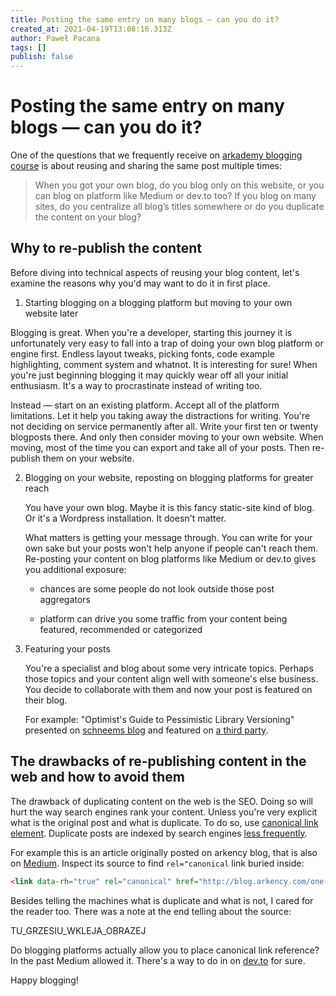 ```yaml
---
title: Posting the same entry on many blogs — can you do it?
created_at: 2021-04-19T13:08:16.313Z
author: Paweł Pacana
tags: []
publish: false
---
```



# Posting the same entry on many blogs — can you do it?

One of the questions that we frequently receive on [arkademy blogging course](https://arkademy.dev) is about reusing and sharing the same post multiple times:

> When you got your own blog, do you blog only on this website, or you can blog on platform like Medium or dev.to too? If you blog on many sites, do you centralize all blog’s titles somewhere or do you duplicate the content on your blog?

## Why to re-publish the content

Before diving into technical aspects of reusing your blog content, let's examine the reasons why you'd may want to do it in first place.

1. Starting blogging on a blogging platform but moving to your own website later

  Blogging is great. When you're a developer, starting this journey it is unfortunately very easy to fall into a trap of doing your own blog platform or engine first. Endless layout tweaks, picking fonts, code example highlighting, comment system and whatnot. It is interesting for sure! When you're just beginning blogging it may quickly wear off all your initial enthusiasm. It's a way to procrastinate instead of writing too.
  
  Instead — start on an existing platform. Accept all of the platform limitations. Let it help you taking away the distractions for writing. You're not deciding on service permanently after all. Write your first ten or twenty blogposts there. And only then consider moving to your own website. 
  When moving, most of the time you can export and take all of your posts. Then re-publish them on your website.
  
2. Blogging on your website, reposting on blogging platforms for greater reach

	You have your own blog. Maybe it is this fancy static-site kind of blog. Or it's a Wordpress installation. It doesn't matter.
	
	What matters is getting your message through. You can write for your own sake but your posts won't help anyone if people can't reach them. Re-posting your content on blog platforms like Medium or dev.to gives you additional exposure:
	
	* chances are some people do not look outside those post aggregators

	* platform can drive you some traffic from your content being featured, recommended or categorized
		
3. Featuring your posts 

	You're a specialist and blog about some very intricate topics. Perhaps those topics and your content align well with someone's else business. You decide to collaborate with them and now your post is featured on their blog. 
	
	For example: "Optimist's Guide to Pessimistic Library Versioning" presented on [schneems blog](https://www.schneems.com/blogs/optimists-guide-pessimistic-library-versioning) and featured on [a third party](https://www.cloudbees.com/blog/optimists-guide-pessimistic-library-versioning/).

## The drawbacks of re-publishing content in the web and how to avoid them

The drawback of duplicating content on the web is the SEO. Doing so will hurt the way search engines rank your content. Unless you're very explicit what is the original post and what is duplicate. To do so, use [canonical link element](https://moz.com/blog/cross-domain-rel-canonical-seo-value-cross-posted-content). Duplicate posts are indexed by search engines [less frequently](https://developers.google.com/search/docs/advanced/crawling/consolidate-duplicate-urls).

For example this is an article originally posted on arkency blog, that is also on [Medium](medium.com/planet-arkency/one-simple-trick-to-make-event-sourcing-click-762457e6c28). Inspect its source to find `rel="canonical` link buried inside:

```html
<link data-rh="true" rel="canonical" href="http://blog.arkency.com/one-simple-trick-to-make-event-sourcing-click/">
```

Besides telling the machines what is duplicate and what is not, I cared for the reader too. There was a note at the end telling about the source:

TU_GRZESIU_WKLEJA_OBRAZEJ

Do blogging platforms actually allow you to place canonical link reference? In the past Medium allowed it. There's a way to do in on [dev.to](https://dev.to/michaelburrows/comment/125j0) for sure.


Happy blogging!
